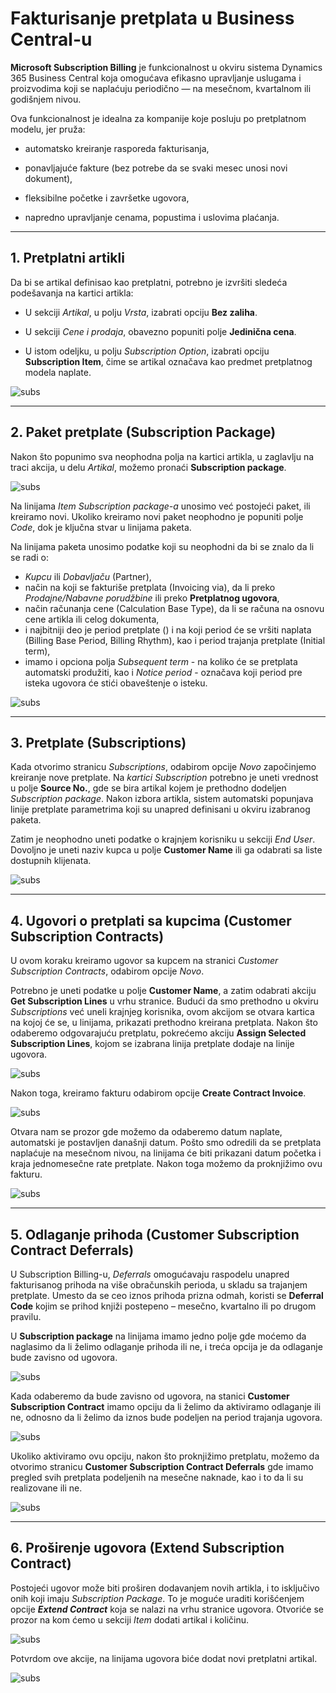 # Fakturisanje pretplata u Business Central-u

**Microsoft Subscription Billing** je funkcionalnost u okviru sistema Dynamics 365 Business Central koja omogućava efikasno upravljanje uslugama i proizvodima koji se naplaćuju periodično — na mesečnom, kvartalnom ili godišnjem nivou.

Ova funkcionalnost je idealna za kompanije koje posluju po pretplatnom modelu, jer pruža:

- automatsko kreiranje rasporeda fakturisanja,

- ponavljajuće fakture (bez potrebe da se svaki mesec unosi novi dokument),

- fleksibilne početke i završetke ugovora,

- napredno upravljanje cenama, popustima i uslovima plaćanja.

---

## **1. Pretplatni artikli**

Da bi se artikal definisao kao pretplatni, potrebno je izvršiti sledeća podešavanja na kartici artikla:

- U sekciji *Artikal*, u polju *Vrsta*, izabrati opciju **Bez zaliha**.

- U sekciji *Cene i prodaja*, obavezno popuniti polje **Jedinična cena**.

- U istom odeljku, u polju *Subscription Option*, izabrati opciju **Subscription Item**, čime se artikal označava kao predmet pretplatnog modela naplate.

![subs](../../assets/SubscriptionBilling/subscription1.png)

---

## 2. **Paket pretplate (Subscription Package)**

Nakon što popunimo sva neophodna polja na kartici artikla, u zaglavlju na traci akcija, u delu *Artikal*, možemo pronaći **Subscription package**.

![subs](../../assets/SubscriptionBilling/subscription2.png)

Na linijama *Item Subscription package-a* unosimo već postojeći paket, ili kreiramo novi. Ukoliko kreiramo novi paket neophodno je popuniti polje *Code*, dok je ključna stvar u linijama paketa.

Na linijama paketa unosimo podatke koji su neophodni da bi se znalo da li se radi o:

- *Kupcu* ili *Dobavljaču* (Partner), 
- način na koji se fakturiše pretplata (Invoicing via), da li preko *Prodajne/Nabavne porudžbine* ili preko **Pretplatnog ugovora**, 
- način računanja cene (Calculation Base Type), da li se računa na osnovu cene artikla ili celog dokumenta, 
- i najbitniji deo je period pretplate () i na koji period će se vršiti naplata (Billing Base Period, Billing Rhythm), kao i period trajanja pretplate (Initial term),
- imamo i opciona polja *Subsequent term* - na koliko će se pretplata automatski produžiti, kao i *Notice period* - označava koji period pre isteka ugovora će stići obaveštenje o isteku.

![subs](../../assets/SubscriptionBilling/subscription3.png)

---

## **3. Pretplate (Subscriptions)**

Kada otvorimo stranicu *Subscriptions*, odabirom opcije *Novo* započinjemo kreiranje nove pretplate. Na *kartici Subscription* potrebno je uneti vrednost u polje **Source No.**, gde se bira artikal kojem je prethodno dodeljen *Subscription package*. Nakon izbora artikla, sistem automatski popunjava linije pretplate parametrima koji su unapred definisani u okviru izabranog paketa.

Zatim je neophodno uneti podatke o krajnjem korisniku u sekciji *End User*. Dovoljno je uneti naziv kupca u polje **Customer Name** ili ga odabrati sa liste dostupnih klijenata.

![subs](../../assets/SubscriptionBilling/subscription4.png)

---

## **4. Ugovori o pretplati sa kupcima (Customer Subscription Contracts)**

U ovom koraku kreiramo ugovor sa kupcem na stranici *Customer Subscription Contracts*, odabirom opcije *Novo*.

Potrebno je uneti podatke u polje **Customer Name**, a zatim odabrati akciju **Get Subscription Lines** u vrhu stranice. Budući da smo prethodno u okviru *Subscriptions* već uneli krajnjeg korisnika, ovom akcijom se otvara kartica na kojoj će se, u linijama, prikazati prethodno kreirana pretplata. Nakon što odaberemo odgovarajuću pretplatu, pokrećemo akciju **Assign Selected Subscription Lines**, kojom se izabrana linija pretplate dodaje na linije ugovora.

![subs](../../assets/SubscriptionBilling/subscription5.png)

Nakon toga, kreiramo fakturu odabirom opcije **Create Contract Invoice**.

![subs](../../assets/SubscriptionBilling/subscription6.png)

Otvara nam se prozor gde možemo da odaberemo datum naplate, automatski je postavljen današnji datum. Pošto smo odredili da se pretplata naplaćuje na mesečnom nivou, na linijama će biti prikazani datum početka i kraja jednomesečne rate pretplate. Nakon toga možemo da proknjižimo ovu fakturu.

![subs](../../assets/SubscriptionBilling/subscription7.png)

---

## **5. Odlaganje prihoda (Customer Subscription Contract Deferrals)**

U Subscription Billing-u, *Deferrals* omogućavaju raspodelu unapred fakturisanog prihoda na više obračunskih perioda, u skladu sa trajanjem pretplate. Umesto da se ceo iznos prihoda prizna odmah, koristi se **Deferral Code** kojim se prihod knjiži postepeno – mesečno, kvartalno ili po drugom pravilu.

U **Subscription package** na linijama imamo jedno polje gde moćemo da naglasimo da li želimo odlaganje prihoda ili ne, i treća opcija je da odlaganje bude zavisno od ugovora.

![subs](../../assets/SubscriptionBilling/subscription8.png)

Kada odaberemo da bude zavisno od ugovora, na stanici **Customer Subscription Contract** imamo opciju da li želimo da aktiviramo odlaganje ili ne, odnosno da li želimo da iznos bude podeljen na period trajanja ugovora.

![subs](../../assets/SubscriptionBilling/subscription9.png)

Ukoliko aktiviramo ovu opciju, nakon što proknjižimo pretplatu, možemo da otvorimo stranicu **Customer Subscription Contract Deferrals** gde imamo pregled svih pretplata podeljenih na mesečne naknade, kao i to da li su realizovane ili ne.

![subs](../../assets/SubscriptionBilling/subscription10.png)

---

## **6. Proširenje ugovora (Extend Subscription Contract)**

Postojeći ugovor može biti proširen dodavanjem novih artikla, i to isključivo onih koji imaju *Subscription Package*. To je moguće uraditi korišćenjem opcije ***Extend Contract*** koja se nalazi na vrhu stranice ugovora. Otvoriće se prozor na kom ćemo u sekciji *Item* dodati artikal i količinu. 

![subs](../../assets/SubscriptionBilling/subscription11.png)

Potvrdom ove akcije, na linijama ugovora biće dodat novi pretplatni artikal.

![subs](../../assets/SubscriptionBilling/subscription12.png)